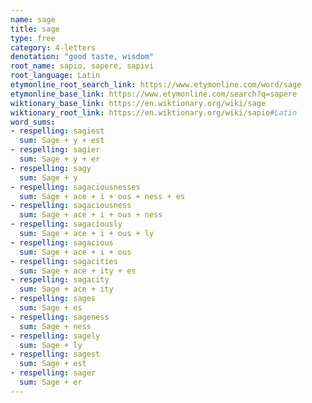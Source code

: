 ```yaml
---
name: sage
title: sage
type: free
category: 4-letters
denotation: "good taste, wisdom"
root_name: sapio, sapere, sapivi
root_language: Latin
etymonline_root_search_link: https://www.etymonline.com/word/sage
etymonline_base_link: https://www.etymonline.com/search?q=sapere
wiktionary_base_link: https://en.wiktionary.org/wiki/sage
wiktionary_root_link: https://en.wiktionary.org/wiki/sapio#Latin
word_sums:
- respelling: sagiest
  sum: Sage + y + est
- respelling: sagier
  sum: Sage + y + er
- respelling: sagy
  sum: Sage + y
- respelling: sagaciousnesses
  sum: Sage + ace + i + ous + ness + es
- respelling: sagaciousness
  sum: Sage + ace + i + ous + ness
- respelling: sagaciously
  sum: Sage + ace + i + ous + ly
- respelling: sagacious
  sum: Sage + ace + i + ous
- respelling: sagacities
  sum: Sage + ace + ity + es
- respelling: sagacity
  sum: Sage + ace + ity
- respelling: sages
  sum: Sage + es
- respelling: sageness
  sum: Sage + ness
- respelling: sagely
  sum: Sage + ly
- respelling: sagest
  sum: Sage + est
- respelling: sager
  sum: Sage + er
---
```

